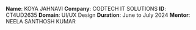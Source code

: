 **Name**: KOYA JAHNAVI
**Company**: CODTECH IT SOLUTIONS
**ID**: CT4UD2635
**Domain**: UI/UX Design
**Duration**: June to July 2024
**Mentor**: NEELA SANTHOSH KUMAR
